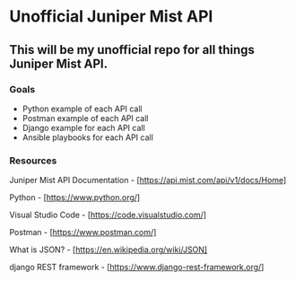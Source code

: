 # Unofficial Juniper Mist API #

## This will be my unofficial repo for all things Juniper Mist API. ##

### Goals ###

* Python example of each API call
* Postman example of each API call
* Django example for each API call
* Ansible playbooks for each API call

### Resources ###

Juniper Mist API Documentation - [https://api.mist.com/api/v1/docs/Home]

Python - [https://www.python.org/]

Visual Studio Code - [https://code.visualstudio.com/]

Postman - [https://www.postman.com/]

What is JSON? - [https://en.wikipedia.org/wiki/JSON]

django REST framework - [https://www.django-rest-framework.org/]